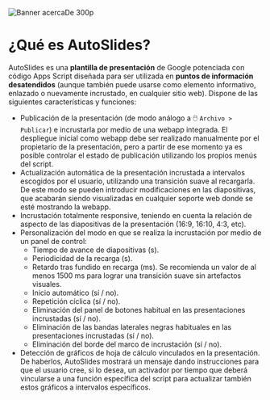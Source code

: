 ![Banner acercaDe 300p](https://user-images.githubusercontent.com/12829262/74842491-cb22aa80-532a-11ea-8116-150ef294bd59.png)
# ¿Qué es AutoSlides?
AutoSlides es una **plantilla de presentación** de Google potenciada con código Apps Script diseñada para ser utilizada en **puntos de información desatendidos** (aunque también puede usarse como elemento informativo, enlazado o nuevamente incrustado, en cualquier sitio web). Dispone de las siguientes características y funciones:
+ Publicación de la presentación (de modo análogo a :computer_mouse: `Archivo > Publicar`) e incrustarla por medio de una webapp integrada. El despliegue inicial como webapp debe ser realizado manualmente por el propietario de la presentación, pero a partir de ese momento ya es posible controlar el estado de publicación utilizando los propios menús del script.
+ Actualización automática de la presentación incrustada a intervalos escogidos por el usuario, utilizando una transición suave al recargarla. De este modo se pueden introducir modificaciones en las diapositivas, que acabarán siendo visualizadas en cualquier soporte web donde se esté mostrando la webapp.
+ Incrustación totalmente responsive, teniendo en cuenta la relación de aspecto de las diapositivas de la presentación (16:9, 16:10, 4:3, etc).
+ Personalización del modo en que se realiza la incrustación por medio de un panel de control:
  + Tiempo de avance de diapositivas (s).
  + Periodicidad de la recarga (s).
  + Retardo tras fundido en recarga (ms). Se recomienda un valor de al menos 1500 ms para lograr una transición suave sin artefactos visuales.
  + Inicio automático (sí / no).
  + Repetición cíclica (sí / no).
  + Eliminación del panel de botones habitual en las presentaciones incrustadas (sí / no).
  + Eliminación de las bandas laterales negras habituales en las presentaciones incrustadas (sí / no).
  + Eliminación del borde del marco de incrustación (sí / no).
+ Detección de gráficos de hoja de cálculo vinculados en la presentación. De haberlos, AutoSlides mostrará un mensaje dando instrucciones para que el usuario cree, si lo desea, un activador por tiempo que deberá vincularse a una función específica del script para actualizar también estos gráficos a intervalos específicos.

